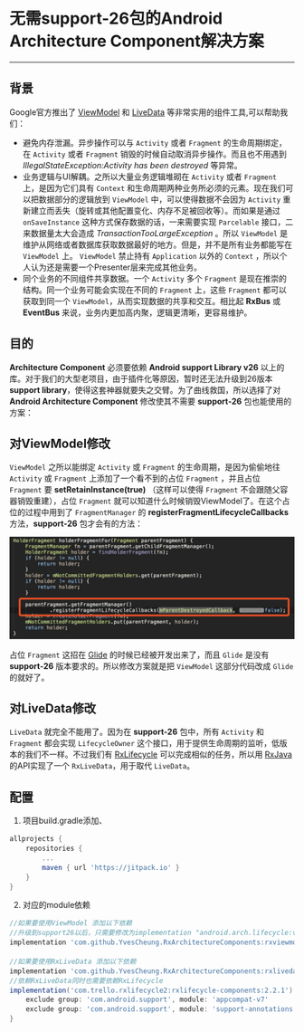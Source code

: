 # 无需support-26包的Android Architecture Component解决方案

---

## 背景

Google官方推出了 [ViewModel][1] 和 [LiveData][2] 等非常实用的组件工具,可以帮助我们：

* 避免内存泄漏。异步操作可以与 ``Activity`` 或者 ``Fragment`` 的生命周期绑定，在 ``Activity`` 或者 ``Fragment`` 销毁的时候自动取消异步操作。而且也不用遇到 *IllegalStateException:Activity has been destroyed* 等异常。
* 业务逻辑与UI解耦。之所以大量业务逻辑堆砌在 ``Activity`` 或者 ``Fragment`` 上，是因为它们具有 ``Context`` 和生命周期两种业务所必须的元素。现在我们可以把数据部分的逻辑放到 ``ViewModel`` 中，可以使得数据不会因为 ``Activity`` 重新建立而丢失（旋转或其他配置变化、内存不足被回收等）。而如果是通过 ``onSaveInstance`` 这种方式保存数据的话，一来需要实现 ``Parcelable`` 接口，二来数据量太大会造成 *TransactionTooLargeException* 。所以 ``ViewModel`` 是维护从网络或者数据库获取数据最好的地方。但是，并不是所有业务都能写在 ``ViewModel`` 上。 ``ViewModel`` 禁止持有 ``Application`` 以外的 ``Context`` ，所以个人认为还是需要一个Presenter层来完成其他业务。
* 同个业务的不同组件共享数据。一个 ``Activity`` 多个 ``Fragment`` 是现在推崇的结构。同一个业务可能会实现在不同的 ``Fragment`` 上，这些 ``Fragment`` 都可以获取到同一个 ``ViewModel``，从而实现数据的共享和交互。相比起 **RxBus** 或 **EventBus** 来说，业务内更加高内聚，逻辑更清晰，更容易维护。

## 目的

**Architecture Component** 必须要依赖 **Android support Library v26** 以上的库。对于我们的大型老项目，由于插件化等原因，暂时还无法升级到26版本 **support library**，使得这套神器就要失之交臂。为了曲线救国，所以选择了对 **Android Architecture Component** 修改使其不需要 **support-26** 包也能使用的方案：

## 对ViewModel修改

``ViewModel`` 之所以能绑定 ``Activity`` 或 ``Fragment`` 的生命周期，是因为偷偷地往 ``Activity`` 或 ``Fragment`` 上添加了一个看不到的占位 ``Fragment`` ，并且占位 ``Fragment`` 要 **setRetainInstance(true)** （这样可以使得 ``Fragment`` 不会跟随父容器销毁重建），占位 ``Fragment`` 就可以知道什么时候销毁ViewModel了。在这个占位的过程中用到了 ``FragmentManager`` 的 **registerFragmentLifecycleCallbacks** 方法，**support-26** 包才会有的方法：

![ViewModelNeedSupport26][3]

占位 ``Fragment`` 这招在 [Glide][4] 的时候已经被开发出来了，而且 ``Glide`` 是没有 **support-26** 版本要求的。所以修改方案就是把 ``ViewModel`` 这部分代码改成 ``Glide`` 的就好了。

## 对LiveData修改

``LiveData`` 就完全不能用了。因为在 **support-26** 包中，所有 ``Activity`` 和 ``Fragment`` 都会实现 ``LifecycleOwner`` 这个接口，用于提供生命周期的监听，低版本的我们不一样。不过我们有 [RxLifecycle][5] 可以完成相似的任务，所以用 [RxJava][6] 的API实现了一个 ``RxLiveData``，用于取代 ``LiveData``。

## 配置
1. 项目build.gradle添加、
```groovy
allprojects {
	repositories {
		...
		maven { url 'https://jitpack.io' }
	}
}
```

2. 对应的module依赖
```groovy
//如果要使用ViewModel 添加以下依赖
//升级到support26以后，只需要修改为implementation "android.arch.lifecycle:viewmodel:1.1.0"即可，代码不需要修改。
implementation 'com.github.YvesCheung.RxArchitectureComponents:rxviewmodel:v1.0'

//如果要使用RxLiveData 添加以下依赖
implementation 'com.github.YvesCheung.RxArchitectureComponents:rxlivedata:v1.0'
//依赖RxLiveData同时也需要依赖RxLifecycle
implementation('com.trello.rxlifecycle2:rxlifecycle-components:2.2.1') {
    exclude group: 'com.android.support', module: 'appcompat-v7'
    exclude group: 'com.android.support', module: 'support-annotations'
}
```

  [1]: https://developer.android.com/topic/libraries/architecture/viewmodel.html
  [2]: https://developer.android.com/topic/libraries/architecture/livedata.html
  [3]: https://raw.githubusercontent.com/YvesCheung/RxArchitectureComponents/master/ViewModelSupport26.jpg
  [4]: https://github.com/bumptech/glide
  [5]: https://github.com/trello/RxLifecycle
  [6]: https://github.com/ReactiveX/RxJava
